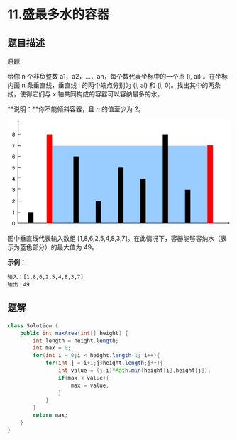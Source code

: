 # 11.盛最多水的容器

## 题目描述

[原题](https://leetcode-cn.com/problems/remove-duplicates-from-sorted-array/)

给你 n 个非负整数 a1，a2，...，an，每个数代表坐标中的一个点 \(i, ai\) 。在坐标内画 n 条垂直线，垂直线 i 的两个端点分别为 \(i, ai\) 和 \(i, 0\)。找出其中的两条线，使得它们与 x 轴共同构成的容器可以容纳最多的水。

**说明：**你不能倾斜容器，且 _n_ 的值至少为 2。

![](.gitbook/assets/image%20%282%29.png)

图中垂直线代表输入数组 \[1,8,6,2,5,4,8,3,7\]。在此情况下，容器能够容纳水（表示为蓝色部分）的最大值为 49。

**示例：**

```text
输入：[1,8,6,2,5,4,8,3,7]
输出：49
```

## 题解

```java
class Solution {
    public int maxArea(int[] height) {
        int length = height.length;
        int max = 0;
        for(int i = 0;i < height.length-1; i++){
            for(int j = i+1;j<height.length;j++){
                int value = (j-i)*Math.min(height[i],height[j]);
                if(max < value){
                    max = value;
                }
            }
        }
        return max;
    }
}
```

